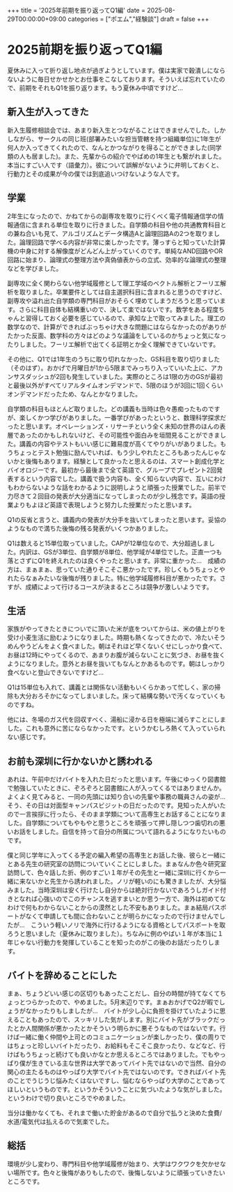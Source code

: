 +++
title = '2025年前期を振り返ってQ1編'
date = 2025-08-29T00:00:00+09:00
categories = ["ポエム","経験談"]
draft = false
+++

# 2025前期を振り返ってQ1編

夏休みに入って折り返し地点が過ぎようとしています。僕は実家で穀潰しにならないように毎日せかせかとお仕事をこなしております。そういえば忘れていたので、前期をそれもQ1を振り返ります。もう夏休み中頃ですけど…

## 新入生が入ってきた

新入生履修相談会では、あまり新入生とつながることはできませんでした。しかしながら、サークルの同じ班(部署みたいな担当管轄を持つ組織単位)に1年生が何人か入ってきてくれたので、なんとかつながりを得ることができました(同学類の人も居ました)。また、先輩からの紹介でやばめの1年生とも繋がれました。本当にすごい人です（語彙力）。彼について誤解がないように弁明しておくと、行動力とその成果が今の僕では到底追いつけないような人です。

## 学業

2年生になったので、かねてからの副専攻を取りに行くべく電子情報通信学の情報通信に含まれる単位を取りに行きました。自学類の科目や他の共通教育科目との兼ね合いも見て、アルゴリズムとデータ構造Aと論理回路Aの2つを取りました。論理回路で学べる内容が非常に楽しかったです。薄っすらと知っていた計算機の中身に対する解像度がどんどん上がっていくのです。単純なAND回路やOR回路に始まり、論理式の整理方法や真偽値表からの立式、効率的な論理式の整理などを学びました。

副専攻に全く関わらない他学域履修として理工学域のベクトル解析とフーリエ解析を取りました。卒業要件としては自主選択科目に含まれると思うのですけど、副専攻や溢れ出た自学類の専門科目がおそらく埋めてしまうだろうと思っています。さらに科目自体も結構重いので、決して楽ではないです。数学をある程度ちゃんと習得しておく必要を感じているので、承知な上で取ってみました。理工の数学なので、計算ができればぶっちゃけ大きな問題にはならなかったのがありがたかった反面、数学科の方々はどのような議論をしているのかちょっと気になったりしました。フーリエ解析で出てくる証明とか全く理解できていないです。

その他に、Q1では1年生のうちに取り切れなかった、GS科目を取り切りました（そのはず）。おかげで月曜日が1から5限までみっちり入っていいた上に、アカンサスダッシュが2回も発生していました。実際のところは1限の方のGSが最初と最後以外がすべてリアルタイムオンデマンドで、5限のほうが3回に1回くらいオンデマンドだったため、なんとかなりました。

自学類の科目もほとんど取りました。どの講義も当時は色々愚痴ったものですが、楽しくかつ学びがありました。一番学びがあったというと、数理科学探求だったと思います。オペレーションズ・リサーチという全く未知の世界のほんの表層であったのかもしれないけど、その可能性や面白みを垣間見ることができました。講義の内容やテストもいい感じに難易度が高くてやりがいがありました。もうちょっとテスト勉強に励んでいれば、もう少しやれたところもあったんじゃないかと後悔もあります。経験として良かったと思えるのは、スマート創成化学とバイオロジーです。最初から最後まで全て英語で、グループでプレゼント2回発表するという内容でした。講義で扱う内容も、全く知らない内容で、互いにわけもわからないような話をわかるように説明しようと頑張った授業でした。前半で力尽きて２回目の発表が大分適当になってしまったのが少し残念です。英語の授業よりもよほど英語で表現しようと努力した授業だったと思います。

Q1の反省と言うと、講義内の発表が大分手を抜いてしまったと思います。妥協のようなもので満ちた後悔の残る発表がいくつかありました。

Q1は数えると15単位取っていました。CAPが12単位なので、大分超過しました。内訳は、GSが3単位、自学類が8単位、他学域が4単位でした。正直一つも落とさずにQ1を終えれたのは良くやったと思います。非常に重かった…　成績の方は、まぁまぁ、思っていた通りそこそこ悪かったです。珍しくもうちょっとやれたらなぁみたいな後悔が残りました。特に他学域履修科目が悪かったです。さすが、成績によって行けるコースが決まるところは競争が激しいようです。

## 生活

家族がやってきたときについでに頂いた米が底をついてからは、米の値上がりを受け小麦生活に励むようになりました。時期も熱くなってきたので、冷たいそうめんやうどんをよく食べました。朝はそれほど早くないくせにしっかり食べて、お昼は12時にやってくるので、あまりお腹が減らないことに気づき、お昼を抜くようになりました。意外とお昼を抜いてもなんとかあるものです。朝はしっかり食べないと登山できないですけど…

Q1は15単位も入れて、講義とは関係ない活動もいくらかあって忙しく、家の掃除も大分おろそかになってしまいました。床って結構な勢いで汚くなっていくものですね。

他には、冬場のガス代を回収すべく、湯船に浸かる日を極端に減らすことにしました。これも意外に苦にならなかったです。というかむしろ熱くて入っていられない感じです。

## お前も深圳に行かないかと誘われる

あれは、午前中だけバイトを入れた日だったと思います。午後にゆっくり図書館で勉強していたときに、ぞろぞろと図書館に人が入ってくるではありませんか。よくよく見てみると、一同の先頭には知り合いの先輩や事務の職員さんの姿が…　そう、その日は対面型キャンパスビジットの日だったのです。見知った人がいたので一言挨拶に行ったら、そのまま学類について高専生とお話することになりました。自学類についてもやもやと思うところを頑張って押し隠しつつ歯切れの悪いお話をしました。自信を持って自分の所属について語れるようになりたいものです。

僕と同じ学年に入ってくる予定の編入希望の高専生とお話した後、彼らと一緒にとある先生の研究室の訪問についていくことにしました。まぁなんか色々研究室訪問して、色々話した折、例のすごい１年がその先生と一緒に深圳に行くから一緒に来ないかと先生から誘われました。ノリが軽いのにも驚きましたが、大分悩みました。当時深圳は安く行けたし自分からは絶対行かないであろうしガイド付きとなれば心強いのでこのチャンスを逃すまいとか思う一方で、海外は初めてなわけで何もわからないことからの漠然とした不安もありました。まぁ結局パスポートがなくて申請しても間に合わないことが明らかになったので行けませんでしたが…　こういう軽いノリで海外に行けるようになる資格としてパスポートを取ろうと思いました（夏休みに取りました）。ちなみに例のやばい１年が本当に１年じゃない行動力を発揮していることを知ったのがこの後のお話だったりします。

## バイトを辞めることにした

まぁ、ちょうどいい感じの区切りもあったことだし、自分の時間が持てなくてちょっとつらかったので、やめました。5月末辺りです。まぁおかげでQ2が暇でしょうがなかったりもしましたが…　バイトが少し心に負担を掛けていたように思えることもあったので、スッキリした気がします。別にバイト先がブラックだったとか人間関係が悪かったとかそういう明らかに悪そうなものではないです。行けば一緒に働く仲間や上司とのコミュニケーションが楽しかったり、僕の周りではちょっと珍しいバイトだったり、お給料もそこそこ良かったり、などなど、行けばもうちょっと続けても良いかなとか思えるところではありました。でもやっぱり僕が生きている主な世界は大学であってバイト先ではないので当然、自分の関心の主たるものはやっぱり大学でバイト先ではないのです。できればバイト先のことでうじうじ悩みたくはないですし、悩むならやっぱり大学のことであってほしいというものです。というかそういうことに気づいたような気がしました。というわけで切り良いところでやめました。

当分は働かなくても、それまで働いた貯金があるので自分で払うと決めた食費/水道/電気代は払えるので気楽でした。

## 総括

環境が少し変わり、専門科目や他学域履修が始まり、大学はワクワクを欠かせない場所です。色々と後悔がありもしたので、後悔しないように頑張っていきたいところです。

